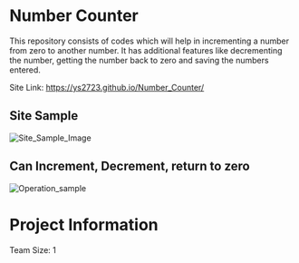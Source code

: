 # Number Counter
This repository consists of codes which will help in incrementing a number from zero to another number. It has additional features like decrementing the number, getting the number back to zero and saving the numbers entered. 

Site Link: https://ys2723.github.io/Number_Counter/

## Site Sample
![Site_Sample_Image](https://i.postimg.cc/MZDNfrDY/Screenshot-16882.png)

## Can Increment, Decrement, return to zero
![Operation_sample](https://i.postimg.cc/PqW2sPVM/Screenshot-16883.png )

##
# Project Information
Team Size: 1 <br/>
